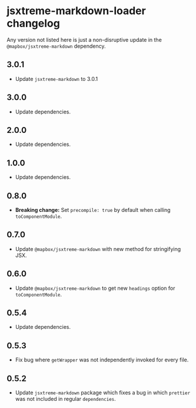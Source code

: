 # jsxtreme-markdown-loader changelog

Any version not listed here is just a non-disruptive update in the `@mapbox/jsxtreme-markdown` dependency.

## 3.0.1

- Update `jsxtreme-markdown` to 3.0.1

## 3.0.0

- Update dependencies.

## 2.0.0

- Update dependencies.

## 1.0.0

- Update dependencies.

## 0.8.0

- **Breaking change:** Set `precompile: true` by default when calling `toComponentModule`.

## 0.7.0

- Update `@mapbox/jsxtreme-markdown` with new method for stringifying JSX.

## 0.6.0

- Update `@mapbox/jsxtreme-markdown` to get new `headings` option for `toComponentModule`.

## 0.5.4

- Update dependencies.

## 0.5.3

- Fix bug where `getWrapper` was not independently invoked for every file.

## 0.5.2

- Update `jsxtreme-markdown` package which fixes a bug in which `prettier` was not included in regular `dependencies`.
